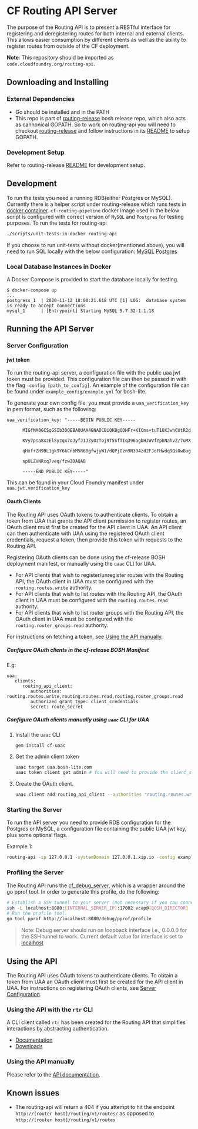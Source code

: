 # CF Routing API Server

The purpose of the Routing API is to present a RESTful interface for registering and deregistering routes for both internal and external clients. This allows easier consumption by different clients as well as the ability to register routes from outside of the CF deployment.

**Note**: This repository should be imported as `code.cloudfoundry.org/routing-api`.

## Downloading and Installing

### External Dependencies

- Go should be installed and in the PATH
- This repo is part of [routing-release](https://github.com/cloudfoundry/routing-release) bosh release repo, which also acts as cannonical GOPATH. So to work on routing-api you will need to checkout [routing-release](https://github.com/cloudfoundry/routing-release) and follow instructions in its [README](https://github.com/cloudfoundry/routing-release/blob/develop/README.md) to setup GOPATH.


### Development Setup

Refer to routing-release [README](https://github.com/cloudfoundry/routing-release/blob/develop/README.md) for development setup.

## Development

To run the tests you need a running RDB(either Postgres or MySQL). Currently there is a helper script under routing-release which runs tests in [docker container](https://github.com/cloudfoundry/routing-release/blob/develop/scripts/unit-tests-in-docker). `cf-routing-pipeline` docker image used in the below script is configured with correct version of `MySQL` and `Postgres` for testing purposes. To run the tests for routing-api

```sh
./scripts/unit-tests-in-docker routing-api
```

If you choose to run unit-tests without docker(mentioned above), you will need to run SQL locally with the below configuration:
[MySQL](https://github.com/cloudfoundry/routing-api/blob/5e1c34582d6c5a288e0bfd18968dab98f2dfbb29/cmd/routing-api/testrunner/runner.go#L174-L180)
[Postgres](https://github.com/cloudfoundry/routing-api/blob/5e1c34582d6c5a288e0bfd18968dab98f2dfbb29/cmd/routing-api/testrunner/runner.go#L138-L143)
### Local Database Instances in Docker
A Docker Compose is provided to start the database locally for testing.
```console
$ docker-compose up
...
postgress_1  | 2020-11-12 18:00:21.618 UTC [1] LOG:  database system is ready to accept connections
mysql_1      | [Entrypoint] Starting MySQL 5.7.32-1.1.18
```

## Running the API Server

### Server Configuration

#### jwt token

To run the routing-api server, a configuration file with the public uaa jwt token must be provided.
This configuration file can then be passed in with the flag `-config [path_to_config]`.
An example of the configuration file can be found under `example_config/example.yml` for bosh-lite.

To generate your own config file, you must provide a `uaa_verification_key` in pem format, such as the following:

```
uaa_verification_key: "-----BEGIN PUBLIC KEY-----

      MIGfMA0GCSqGSIb3DQEBAQUAA4GNADCBiQKBgQDHFr+KICms+tuT1OXJwhCUtR2d

      KVy7psa8xzElSyzqx7oJyfJ1JZyOzToj9T5SfTIq396agbHJWVfYphNahvZ/7uMX

      qHxf+ZH9BL1gk9Y6kCnbM5R60gfwjyW1/dQPjOzn9N394zd2FJoFHwdq9Qs0wBug

      spULZVNRxq7veq/fzwIDAQAB

      -----END PUBLIC KEY-----"
```

This can be found in your Cloud Foundry manifest under `uaa.jwt.verification_key`

#### Oauth Clients

The Routing API uses OAuth tokens to authenticate clients. To obtain a token from UAA that grants the API client permission to register routes, an OAuth client must first be created for the API client in UAA. An API client can then authenticate with UAA using the registered OAuth client credentials, request a token, then provide this token with requests to the Routing API.

Registering OAuth clients can be done using the cf-release BOSH deployment manifest, or manually using the `uaac` CLI for UAA.

- For API clients that wish to register/unregister routes with the Routing API, the OAuth client in UAA must be configured with the `routing.routes.write` authority.
- For API clients that wish to list routes with the Routing API, the OAuth client in UAA must be configured with the `routing.routes.read` authority.
- For API clients that wish to list router groups with the Routing API, the OAuth client in UAA must be configured with the `routing.router_groups.read` authority.

For instructions on fetching a token, see [Using the API manually](#authorization-token).

##### Configure OAuth clients in the cf-release BOSH Manifest

E.g:
```
uaa:
   clients:
      routing_api_client:
         authorities: routing.routes.write,routing.routes.read,routing.router_groups.read
         authorized_grant_type: client_credentials
         secret: route_secret
```

##### Configure OAuth clients manually using `uaac` CLI for UAA

1. Install the `uaac` CLI

   ```
   gem install cf-uaac
   ```

2. Get the admin client token

   ```bash
   uaac target uaa.bosh-lite.com
   uaac token client get admin # You will need to provide the client_secret, found in your CF manifest.
   ```

3. Create the OAuth client.

   ```bash
   uaac client add routing_api_client --authorities "routing.routes.write,routing.routes.read,routing.router_groups.read" --authorized_grant_type "client_credentials"
   ```

### Starting the Server

To run the API server you need to provide RDB configuration for the Postgres or MySQL, a configuration file containing the public UAA jwt key, plus some optional flags.

Example 1:

```sh
routing-api -ip 127.0.0.1 -systemDomain 127.0.0.1.xip.io -config example_config/example.yml -port 3000 -maxTTL 60
```


### Profiling the Server

The Routing API runs the [cf_debug_server](https://github.com/cloudfoundry/debugserver), which is a wrapper around the go pprof tool. In order to generate this profile, do the following:

```bash
# Establish a SSH tunnel to your server (not necessary if you can connect directly)
ssh -L localhost:8080:[INTERNAL_SERVER_IP]:17002 vcap@[BOSH_DIRECTOR]
# Run the profile tool.
go tool pprof http://localhost:8080/debug/pprof/profile
```

> Note: Debug server should run on loopback interface i.e., 0.0.0.0 for the SSH tunnel to work. Current default value for interface is set to [localhost](https://github.com/cloudfoundry/routing-release/blob/master/jobs/gorouter/spec#L52)

## Using the API

The Routing API uses OAuth tokens to authenticate clients. To obtain a token from UAA an OAuth client must first be created for the API client in UAA. For instructions on registering OAuth clients, see [Server Configuration](#oauth-clients).

### Using the API with the `rtr` CLI

A CLI client called `rtr` has been created for the Routing API that simplifies interactions by abstracting authentication.

- [Documentation](https://github.com/cloudfoundry/routing-api-cli)
- [Downloads](https://github.com/cloudfoundry/routing-api-cli/releases)

### Using the API manually

Please refer to the [API documentation](docs/api_docs.md).

## Known issues

+ The routing-api will return a 404 if you attempt to hit the endpoint `http://[router host]/routing/v1/routes/` as opposed to `http://[router host]/routing/v1/routes`
